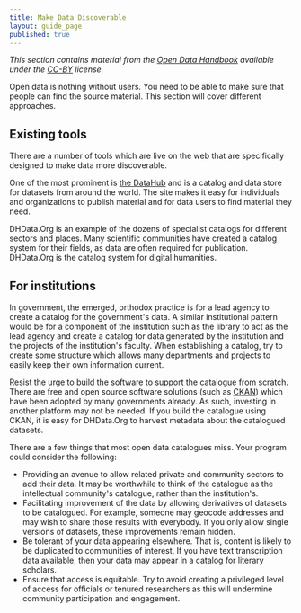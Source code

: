 ```yaml
---
title: Make Data Discoverable
layout: guide_page
published: true
---
```


_This section contains material from the [Open Data
Handbook](http://opendatahandbook.org/) available under the 
[CC-BY](http://creativecommons.org/licenses/by/3.0/) license._

Open data is nothing without users. You need to be able to make sure that 
people can find the source material. This section will cover different 
approaches.

## Existing tools

There are a number of tools which are live on the web that are specifically 
designed to make data more discoverable.

One of the most prominent is [the DataHub](http://datahub.io/) and is a 
catalog and data store for datasets from around the world. The site makes it 
easy for individuals and organizations to publish material and for data 
users to find material they need.

DHData.Org is an example of the dozens of specialist catalogs for different 
sectors and places. Many scientific communities have created a catalog 
system for their fields, as data are often required for publication. 
DHData.Org is the catalog system for digital humanities.

## For institutions

In government, the emerged, orthodox practice is for a lead agency to create 
a catalog for the government's data. A similar institutional pattern would 
be for a component of the institution such as the library to act as the lead 
agency and create a catalog for data generated by the institution and the 
projects of the institution's faculty. When establishing a catalog, try to 
create some structure which allows many departments and projects to easily 
keep their own information current.

Resist the urge to build the software to support the catalogue from scratch.
There are free and open source software solutions (such as
[CKAN](http://ckan.org/)) which have been adopted by many governments already.
As such, investing in another platform may not be needed. If you build the
catalogue using CKAN, it is easy for DHData.Org to harvest metadata about the
catalogued datasets.

There are a few things that most open data catalogues miss. Your program 
could consider the following:

- Providing an avenue to allow related private and community sectors to add 
  their data. It may be worthwhile to think of the catalogue as the 
  intellectual community's catalogue, rather than the institution's.
- Facilitating improvement of the data by allowing derivatives of datasets 
  to be catalogued. For example, someone may geocode addresses and may wish 
  to share those results with everybody. If you only allow single versions 
  of datasets, these improvements remain hidden.
- Be tolerant of your data appearing elsewhere. That is, content is likely 
  to be duplicated to communities of interest. If you have text 
  transcription data available, then your data may appear in a catalog for 
  literary scholars.
- Ensure that access is equitable. Try to avoid creating a privileged level 
  of access for officials or tenured researchers as this will undermine 
  community participation and engagement.
